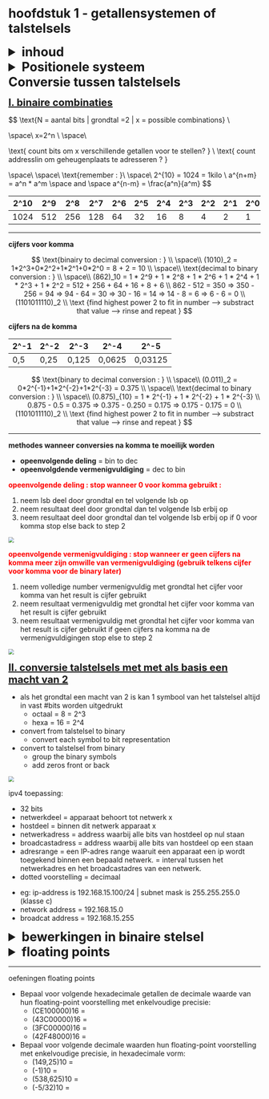 <style>
  summary, h1 {
    font-size: 25px;
    font-weight: bold
  }

  img { 
    zoom: 0.7;
    margin: 0 auto
  }

  u {
    font-size: 20px
  }

  .exam-question {
    color: red;
    font-weight: bold; 
  }
</style>

# hoofdstuk 1 - getallensystemen of talstelsels

<details>
  <summary>inhoud</summary>

- Positionele systemen
  - Inleiding
  - Tiendelige getallen
  - Binaire getallen
  - Octale getallen
  - Hexadecimale getallen
- Conversies tussen talstelsels
  - Binaire combinaties
  - Conversie decimaal binair
  - Conversies talstelsels met als basis een macht van 2
  - Oefeningen op conversies
- Bewerkingen in het binair stelsel
  - Optellen in het binair stelsel
  - Oefeningen op optellen in het binair stelsel
  - Andere bewerkingen
  - Negatieve getallen
  - Oefeningen op negatieve getallen
  - Overflow
  - Oefeningen op overflow
- Floating-point
  - Kommagetallen voorstellen
  - Floating-point voorstelling
  - Floating-point in de computer
  - Decimale waarde van een IEEE 754 binary32 getal
  - IEEE754 binary32 getalwaarde van een decimaal getal
  - Oefeningen op floating-point

</details>

<details>
  <summary>Positionele systeem</summary>

- **cijfer** = symbool gebruikt om getallen voor te stellen
- **getal** = aaneeschakeling van cijfers die een bepaalde waarde aantoont

==> positie in het getal bepaald de betekenis van het cijfer (met hoeveel we het moeten vermenigvuldigen)

- eg. 110 = 1 _ 100 + 1 _ 10
- eg. 101 = 1 \* 100 + 1

**positionleel talsstelsel** = talstelsel waarbij getallen door een reeks symbolen worden voorgesteld. de plaats van dit symbool bepaald de betekenis daarbij

het bestaat uit :

- grondtal A
- verzameling cijfers waarbij aantal cijfers in de verzameling = A

**<u>I. Tiendelige talstelsel</u>**

- verzameling: {0, 1, 2, 3, 4, 5, 6, 7, 8, 9}
- grondtal: 10
- eg. 1302 = 1000 + 300 + 2

| **10³** | **10²** | 10  | 10  |
| ------- | ------- | --- | --- |
| 1000    | 100     | 10  | 1   |
| 1       | 3       | 0   | 2   |
| 1000    | 300     | 0   | 2   |

<img src="https://images.slideplayer.com/26/8523914/slides/slide_4.jpg"/>

**<u>II. binaire talstelsel</u>**

- verzameling: {0, 1}
- grondtal: 2
- eg: 1302 = 1024 + 0 + 256 + 0 + 0 + 0 + 16 + 0 + 4 +2 + 0

| 2^10 | 2^9 | 2^8 | 2^7 | 2^6 | 2^5 | 2^4 | 2^3 | 2^2 | 2^1 | 2^0 |
| ---- | --- | --- | --- | --- | --- | --- | --- | --- | --- | --- |
| 1    | 0   | 1   | 0   | 0   | 0   | 1   | 0   | 1   | 1   | 0   |

toepassing: IpV4 - 32 bit address :

- 11000000 10101000 00001010 00000001 - split in 4 groups of 8 bits or 1 byte
- 192.168.10.1 - in decimal group form

terms :

- **nible** = 4 bits
- **msb** = bit that represents highest value
- **lsb** = bit that represents lowest value

<b>afwijkingen tussen decimale veelvouden en binaire veelvouden</b>

| **[SI-voorvoegsels](http://nl.wikipedia.org/wiki/SI-prefix)** | -              | Binaire voorvoegsels | -             | Afwijking |
| ------------------------------------------------------------- | -------------- | -------------------- | ------------- | --------- |
| Symbool (naam)                                                | Waarde         | Symbool (naam)       | Waarde        | -         |
| kB kilobyte                                                   | 1000^1 = 10^3  | kB kibibyte          | 1024^1 = 2^10 | 2,4%      |
| MB megabyte                                                   | 1000^2 = 10^6  | MiB mebibyte         | 1024^2 = 2^20 | 4,9%      |
| GB gigabyte                                                   | 1000^3 = 10^9  | GiB gibibyte         | 1024^3 = 2^30 | 7,4%      |
| TB terabyte                                                   | 1000^4 = 10^12 | TiB tebibyte         | 1024^4 =2^40  | 10,0%     |
| PB petabyte                                                   | 1000^5 = 10^15 | PiB pebibyte         | 1024^5 =2^50  | 12,6%     |
| EB exabyte                                                    | 1000^6 = 10^18 | EiB exbibyte         | 1024^6 =2^60  | 15,3%     |
| ZB zettabyte                                                  | 1000^7 = 10^21 | ZiB zebibyte         | 1024^7 =2^70  | 18,1%     |
| YB yottabyte                                                  | 1000^8 = 10^24 | YiB yobibyte         | 1024^8 =2^80  | 20,9%     |

- eg. een hardeschijf van 3.64tb wou eigenlijk 3.64tib moeten zijn wat overeenkomt met een verschil van bijna 10%

**<u>III. octale talstelsel</u>**

- verzameling: {0, 1 ,2 ,3 ,4 ,5 ,6 ,7}
- grondtal: 8
- Om onderscheid te maken met de tiendelige getallen worden octale getallen in IT-omgevingen vooraf gegaan door de prefix **0** (nul).

toepassing: linux bestandpermissies :

- bit voorstelling: (rwx)\_owner*(rwx)\_group*(rwx)all
  - read / write / execute
- (111)owner(101)group(100)all
  - owner full access / group no write access / all only read access
- octaal ==> 754 - filename

<b>omzetten van binaire naar octale - groepeer per 3 bits (2^3 = 8)</b>

- eg (111010)\_2 = (111 010)\_2 = (72)\_8

**<u>IV. hexadecimale talstelsel</u>**

- verzameling: {0, 1 ,2 ,3 ,4 ,5 ,6 ,7, 8, 9, A=10, B=11, C=12, D=13, E=14, F=15}
- grondtal: 16
- Om onderscheid te maken met de tiendelige getallen worden hexadecimale getallen in IT-omgevingen vooraf gegaan door de prefix **0x** (nul).
- eg. (1302)\_10 = (0101 0001 0110)\_2 = 0x516 = (16^2) _ 5 + (16^1) _ 1 + 6

<b>omzetten van binaire naar hexa - groepeer per 4 bits (2^4 = 16)</b>

toepassing ipv6 :

- 128 bits - weergave in 32 hexadecimals in groepen van 4
- (2001:0DB8:ACAD:0001:0000:0000:0000:0002)\_16

toepassing mac :

- 48 bits - weergave in 12 hexadecimals in groepen van 2 tot 4
  - 00:0C:6E:C1:22:4A
  - 000C – 6EC1 – 224A

</details>

<detailss>
  <summary>Conversie tussen talstelsels</summary>

**<u>I. binaire combinaties</u>**

$$
\text{N = aantal bits | grondtal =2 | x = possible combinations} \\

\space\\
x=2^n \\
\space\\

\text{ count bits om x verschillende getallen voor te stellen? } \\
\text{ count addresslin om geheugenplaats te adresseren ? }

\space\\
\space\\
\text{remember : }\\
\space\\
2^{10} = 1024 = 1kilo \\
a^{n+m} = a^n * a^m \space and \space a^{n-m} = \frac{a^n}{a^m}
$$

| 2^10 | 2^9 | 2^8 | 2^7 | 2^6 | 2^5 | 2^4 | 2^3 | 2^2 | 2^1 | 2^0 |
| ---- | --- | --- | --- | --- | --- | --- | --- | --- | --- | --- |
| 1024 | 512 | 256 | 128 | 64  | 32  | 16  | 8   | 4   | 2   | 1   |

---

**cijfers voor komma**

$$
\text{binairy to decimal conversion : } \\
\space\\
(1010)_2 = 1*2^3+0*2^2+1*2^1+0*2^0 = 8 + 2 = 10 \\
\space\\
\text{decimal to binary conversion : } \\
\space\\
(862)_10 = 1 * 2^9 + 1 * 2^8 + 1 * 2^6 + 1 * 2^4 + 1 * 2^3 + 1 * 2^2 = 512 + 256 + 64 + 16 + 8 + 6 \\
862 - 512 = 350 => 350 - 256 = 94 => 94 - 64 = 30 => 30 - 16 = 14 => 14 - 8 = 6 => 6 - 6 = 0 \\
(1101011110)_2 \\
\text {find highest power 2 to fit in number --> substract that value --> rinse and repeat }
$$

**cijfers na de komma**

| 2^-1 | 2^-2 | 2^-3  | 2^-4   | 2^-5    |
| ---- | ---- | ----- | ------ | ------- |
| 0,5  | 0,25 | 0,125 | 0,0625 | 0,03125 |

$$
\text{binary to decimal conversion : } \\
\space\\
(0.011)_2 = 0*2^{-1}+1*2^{-2}+1*2^{-3} = 0.375 \\
\space\\
\text{decimal to binary conversion : } \\
\space\\
(0.875)_{10} = 1 * 2^{-1} + 1 * 2^{-2} + 1 * 2^{-3} \\
0.875 - 0.5 = 0.375 => 0.375 - 0.250 = 0.175 => 0.175 - 0.175 = 0 \\
(1101011110)_2 \\
\text {find highest power 2 to fit in number --> substract that value --> rinse and repeat }
$$

---

**methodes wanneer conversies na komma te moeilijk worden**

- **opeenvolgende deling** = bin to dec
- **opeenvolgdende vermenigvuldiging** = dec to bin

<span class="exam-question">opeenvolgende deling : stop wanneer 0 voor komma gebruikt :</span>

1. neem lsb deel door grondtal en tel volgende lsb op
2. neem resultaat deel door grondtal dan tel volgende lsb erbij op
3. neem resultaat deel door grondtal dan tel volgende lsb erbij op if 0 voor komma stop else back to step 2

<img src="https://res.cloudinary.com/dri8yyakb/image/upload/v1601533636/Screenshot_2020-10-01_082648_lcrk2x.png">

<span class="exam-question">opeenvolgende vermenigvuldiging : stop wanneer er geen cijfers na komma meer zijn omwille van vermenigvuldiging (gebruik telkens cijfer voor komma voor de binary later)</span>

1. neem volledige number vermenigvuldig met grondtal het cijfer voor komma van het result is cijfer gebruikt
2. neem resultaat vermenigvuldig met grondtal het cijfer voor komma van het result is cijfer gebruikt
3. neem resultaat vermenigvuldig met grondtal het cijfer voor komma van het result is cijfer gebruikt if geen cijfers na komma na de vermenigvuldigingen stop else to step 2

<img src="https://res.cloudinary.com/dri8yyakb/image/upload/v1601533921/Screenshot_2020-10-01_083141_e9sgpe.png">

**<u>II. conversie talstelsels met met als basis een macht van 2</u>**

- als het grondtal een macht van 2 is kan 1 symbool van het talstelsel altijd in vast #bits worden uitgedrukt
  - octaal = 8 = 2^3
  - hexa = 16 = 2^4
- convert from talstelsel to binary
  - convert each symbol to bit representation
- convert to talstelsel from binary
  - group the binary symbols
  - add zeros front or back

<img src="https://res.cloudinary.com/dri8yyakb/image/upload/v1601534372/Screenshot_2020-10-01_083922_nqazwg.png">

ipv4 toepassing:

- 32 bits
- netwerkdeel = apparaat behoort tot netwerk x
- hostdeel = binnen dit netwerk apparaat x
- netwerkadress = address waarbij alle bits van hostdeel op nul staan
- broadcastadress = address waarbij alle bits van hostdeel op een staan
- adresrange = een IP-adres range waaruit een apparaat een ip wordt toegekend binnen een bepaald netwerk. = interval tussen het netwerkadres en het broadcastadres van een netwerk.
- dotted voorstelling = decimaal

* eg: ip-address is 192.168.15.100/24 | subnet mask is 255.255.255.0 (klasse c)
* network address = 192.168.15.0
* broadcat address = 192.168.15.255

</details>

<details>
  <summary>bewerkingen in binaire stelsel</summary>

**<u>I. Optellen</u>**

<img style="background: white" src="https://grace.bluegrass.kctcs.edu/~kdunn0001/files/Arithmetic_Operations_and_Circuits/paste_image1.png">

**<u>II. Andere bewerkingen</u>**

- complementing :

* ones and zeros switch
* operator **¬**
* eg: ¬[00011010] = [11100101]

- bitwise AND :

* operator **Λ**
* eg: [1010] Λ [1100] = [1000]

- bitwise OR :

* operator **V**
* eg: [1010] V [1100] = [1110]

- bitwise XOR :

* operator **xor**
* eg: [1010] xor [1100] = [0110]

**<u>III. Negatieve getallen</u>**

> decimaal

- plaats - voorop
- bewerking verschil kunnen we zien als als van een positief en negatief getal

> binair

- probleem getallen worden in groepen van 8 / 16 / 32 / 64 bit opgeslagen aka **computerwoord**
- voorstellen negatieve getallen moet binnen computerwoord gebeuren
- **teken** moet binnen woord bijgehouden worden

3 methodes :

- teken + absolute waarde
- excess-N
- 2nd complement method

> teken + absolute waarde

- most left bit is the signbit (1 negative)
- eg with 8 bit number [10001100] = -12 and [00010110] = 22
- drawbacks :
  - we can not just use addition to of positive and negative number to do substractions (A+(-B)=/=A-B) eg. 22+-12 results in 10100010 or (-34)
  - subtracting has to be implemented in different way inside hardware = EXPENSIVE
  - operations can only be executed after the sign bits are extracted and analysed
  - 0 has two representations [00000000] = [10000000]

> excess-n

- N optellen bij getal (N = 2 tot de x bit getal - 1)
- N bij 8-bit getal = 127
- examples
  - 1_10 = 128 = [10000000]
  - 0_10 = 127 = [01111111]
  - -127 = 0 = [00000000]
  - -1 = 126 = [01111110]
  - 128 = 255 = [11111111]
- pros
  - zero only represented in one way
- drawbacks
  - subtractions still not easier eg. -127 + (-127) = -127
  - numbers are not represented in regular binary notation

> 2nd complements

- positive numbers = regular binary
  - positive number always 0 as msb
- negative numbers
  - write binary form of the absolute
  - invert all bits
  - negative number always 1 as msb
  - eg. (-10)10 ==> [11110110] ([00001010] is 10 and converts to [11110101] + 1 (carries over) which results in [11110110] as result
- pros
  - we can (A-B) via (A+(-B))

**<u>IV. Overflow</u>**

- when adding two second complements this can cause errors because the results can be out of bound **overflow**
- eg -116 + (-60) = -176 --> 10110000 first bit is already one for absolute value

<img src="https://res.cloudinary.com/dri8yyakb/image/upload/v1601822523/Screenshot_2020-10-04_164055_zaqbct.png">

- when do we have overflow?

* XOR following conditions
  - **carry naar het tekenbit** = the bit before msb carries over bit to the msb
  - **carry naar buiten** = carry over from the msb to nowhere aka outside assigned space

<img src="https://res.cloudinary.com/dri8yyakb/image/upload/v1601823518/Screenshot_2020-10-04_165824_snr5a8.png">

<img src="https://res.cloudinary.com/dri8yyakb/image/upload/v1601823650/Screenshot_2020-10-04_165824_u5xnuc.png">

<img src="https://res.cloudinary.com/dri8yyakb/image/upload/v1601823672/Screenshot_2020-10-04_165824_dmt6ik.png">

</details>

<details>
  <summary>floating points</summary>

**<u>I. kommagetallen voorstellen</u>**

decimale en binaire kommagetallen kunnen gelijkaardig wroden voorgesteld :

- 0,011 = 0,11 . 10 -1 = 1,1 . 10 -2 = 11 . 10 -3
- 0,011 = 0,11 . 2 -1 = 1,1 . 2 -2 = 11 . 2 -3

**<u>II. floating point voorstelling</u>**

- cijfers na komma is variabel bij decimale (we moeten bijhouden waar komma staat)
- 2 getallen voor kommagetal

  - waarde
  - waar kommagetal moet staan ==> **exponent**

- ook bij binaire variabel aantal cijfers na de komma
- extra voordeel : bij kommagetal is MSB altijd 1

  - hierdoor kunnen we kiezen te werken met een **genormaliseerde vorm**
    : we verschuiven de komma tot voor de MSB die 1 is
  - dan hebben we nodig

    - getal die **mantisse** bepaalt = deel na de komma
    - getal die **exponent** bepaalt
    - eg. [101.1101] = (1.011101)\_2 \* 2^2 ---> mantisse .011101 exponent 2

we moeten weten #bits mantisse vs #bits exponent :

wij gebruiken binary32 voorstelling :

<img src="https://lh3.googleusercontent.com/proxy/rkwWgBmcJqE0H1JmVnaYtRPjXo7hCqI5VIZ0CVI6UV-IDjgWYvOCEEAcVUg3JHS8lZCH3VKpSjGAMJFd8KiqLqD1ainFEZFeT7Pmap0EOaOxr4TTCfE5QANAqXkbMKRyhe8hFbVhNX15m2fsWQ">

- sign bit
- exponent als excess N voorgesteld with N = 127
- last 23 bits mantisse

<img src="https://res.cloudinary.com/dri8yyakb/image/upload/v1601869886/Screenshot_2020-10-05_055044_yyqigs.png">

    **<u>III. floating point in de computer</u>**
    **<u>IV. decimale waared ieee 754 binary 32 getal</u>**
    **<u>V. ieee754 binary32 getalwaarde van een decimaal getal</u>**

</details>

---

oefeningen floating points

- Bepaal voor volgende hexadecimale getallen de decimale waarde van hun floating-point voorstelling met enkelvoudige precisie:
  - (CE100000)16 =
  - (43C00000)16 =
  - (3FC00000)16 =
  - (42F48000)16 =
- Bepaal voor volgende decimale waarden hun floating-point voorstelling met enkelvoudige precisie, in hexadecimale vorm:
  - (149,25)10 =
  - (-1)10 =
  - (538,625)10 =
  - (-5/32)10 =
